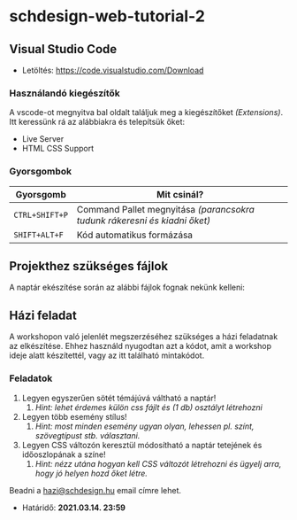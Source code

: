 # schdesign-web-tutorial-2

## Visual Studio Code

- Letöltés: https://code.visualstudio.com/Download

### Használandó kiegészítők

A vscode-ot megnyitva bal oldalt találjuk meg a kiegészítőket _(Extensions)_. Itt keressünk rá az alábbiakra és telepítsük őket:

- Live Server
- HTML CSS Support

### Gyorsgombok

| Gyorsgomb      | Mit csinál?                                                               |
| -------------- | ------------------------------------------------------------------------- |
| `CTRL+SHIFT+P` | Command Pallet megnyitása _(parancsokra tudunk rákeresni és kiadni őket)_ |
| `SHIFT+ALT+F`  | Kód automatikus formázása                                                 |

## Projekthez szükséges fájlok

A naptár ekészítése során az alábbi fájlok fognak nekünk kelleni:

## Házi feladat

A workshopon való jelenlét megszerzéséhez szükséges a házi feladatnak az elkészítése. Ehhez használd nyugodtan azt a kódot, amit a workshop ideje alatt készítettél, vagy az itt található mintakódot.

### Feladatok

1. Legyen egyszerűen sötét témájúvá váltható a naptár!
   1. _Hint: lehet érdemes külön css fájlt és (1 db) osztályt létrehozni_
2. Legyen több esemény stílus!
   1. _Hint: most minden esemény ugyan olyan, lehessen pl. színt, szövegtípust stb. választani._
3. Legyen CSS változón keresztül módosítható a naptár tetejének és időoszlopának a színe!
   1. _Hint: nézz utána hogyan kell CSS változót létrehozni és ügyelj arra, hogy jó helyen hozd őket létre._

Beadni a [hazi@schdesign.hu](mailto:hazi@schdesign.hu) email címre lehet.

- Határidő: **2021.03.14. 23:59**
